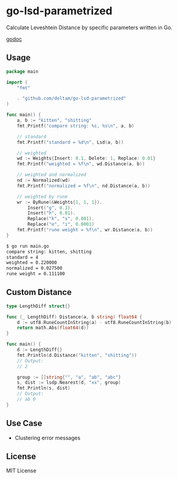 # go-lsd-parametrized

Calculate Leveshtein Distance by specific parameters written in Go.

[godoc](https://godoc.org/github.com/deltam/go-lsd-parametrized)

## Usage

```go
package main

import (
    "fmt"

    . "github.com/deltam/go-lsd-parametrized"
)

func main() {
    a, b := "kitten", "shitting"
    fmt.Printf("compare string: %s, %s\n", a, b)

    // standard
    fmt.Printf("standard = %d\n", Lsd(a, b))

    // weighted
    wd := Weights{Insert: 0.1, Delete: 1, Replace: 0.01}
    fmt.Printf("weighted = %f\n", wd.Distance(a, b))

    // weighted and normalized
    nd := Normalized(wd)
    fmt.Printf("normalized = %f\n", nd.Distance(a, b))

    // weighted by rune
    wr := ByRune(&Weights{1, 1, 1}).
        Insert("g", 0.1).
        Insert("h", 0.01).
        Replace("k", "s", 0.001).
        Replace("e", "i", 0.0001)
    fmt.Printf("rune weight = %f\n", wr.Distance(a, b))
}
```

```sh
$ go run main.go
compare string: kitten, shitting
standard = 4
weighted = 0.220000
normalized = 0.027500
rune weight = 0.111100
```

## Custom Distance

```go
type LengthDiff struct{}

func (_ LengthDiff) Distance(a, b string) float64 {
    d := utf8.RuneCountInString(a) - utf8.RuneCountInString(b)
    return math.Abs(float64(d))
}

func main() {
    d := LengthDiff{}
    fmt.Println(d.Distance("kitten", "shitting"))
    // Output:
    // 2

    group := []string{"", "a", "ab", "abc"}
    s, dist := lsdp.Nearest(d, "xx", group)
    fmt.Println(s, dist)
    // Output:
    // ab 0
}
```

## Use Case

- Clustering error messages

## License

MIT License
